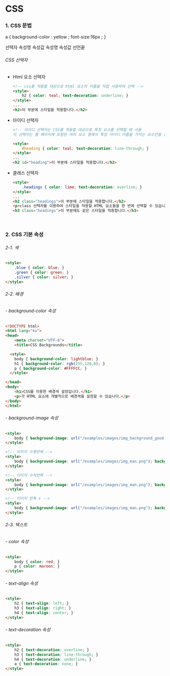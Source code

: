 # CSS 

### 1. CSS 문법

a         {  background-color : yellow ;  font-size:16px  ; }

선택자         속성명                  속성값          속성명   속성값  선언끝



###### CSS 선택자

- Html 요소 선택자

  ```html
  <!-- css를 적용할 대상으로 html 요소의 이름을 직접 사용하여 선택 -->
  <style>
      h2 { color: teal; text-decoration: underline; }
  </style>
  ...
  <h2>이 부분에 스타일을 적용합니다.</h2>
  ```

- 아이디 선택자

  ```html
  <!-- 아이디 선택자는 CSS를 적용할 대상으로 특정 요소를 선택할 때 사용
  이 선택자는 웹 페이지에 포함된 여러 요소 중에서 특정 아이디 이름을 가지는 요소만을 선택 -->
  
  <style>
      #heading { color: teal; text-decoration: line-through; }
  </style>
  ...
  <h2 id="heading">이 부분에 스타일을 적용합니다.</h2>
  ```

- 클래스 선택자

  ```html
  <style>
      .headings { color: lime; text-decoration: overline; }
  </style>
  ...
  <h2 class="headings">이 부분에 스타일을 적용합니다.</h2>
  <p>class 선택자를 이용하여 스타일을 적용할 HTML 요소들을 한 번에 선택할 수 있습니다.</p>
  <h3 class="headings">이 부분에도 같은 스타일을 적용합니다.</h3>
  ```

<br>

### 2. CSS 기본 속성

###### 2-1. 색

```html
<style>
    .blue { color: blue; }
    .green { color: green; }
    .silver { color: silver; }
</style>
```



###### 2-2. 배경

###### 	- background-color 속성

```html
<!DOCTYPE html>
<html lang="ko">
<head>
	<meta charset="UTF-8">
	<title>CSS Backgrounds</title>

  <style>
    body { background-color: lightblue; }
    h1 { background-color: rgb(255,128,0); }
    p { background-color: #FFFFCC; }
  </style>

</head>
<body>
	<h1>CSS를 이용한 배경색 설정입니다.</h1>
	<p>각 HTML 요소에 개별적으로 배경색을 설정할 수 있습니다.</p>
</body>
</html>
```

###### 	- background-image 속성

```html
<style>
    body { background-image: url("/examples/images/img_background_good.png"); }
</style>

<!-- 이미지 수평반복 -->
<style>
    body { background-image: url("/examples/images/img_man.png"); background-repeat: repeat-x; }
</style>

<!-- 이미지 수직반복 -->
<style>
    body { background-image: url("/examples/images/img_man.png"); background-repeat: repeat-y; }
</style>

<!-- 이미지 반복 x -->
<style>
    body { background-image: url("/examples/images/img_man.png"); background-repeat: no-repeat; }
</style>
```



###### 2-3. 텍스트

###### 	- color 속성

```html
<style>
    body { color: red; }
    p { color: maroon; }
</style>
```

###### 	- text-align 속성

```html
<style>
    h2 { text-align: left; }
    h3 { text-align: right; }
    h4 { text-align: center; }
</style>
```

###### 	- text-decoration 속성

```html
<style>
    h2 { text-decoration: overline; }
    h3 { text-decoration: line-through; }
    h4 { text-decoration: underline; }
    a { text-decoration: none; }
</style>
```

<br>

### 



